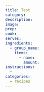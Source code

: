 ```yaml
---
title: Test
category:
description:
image:
prep:
cook:
serves:
ingredients:
  - group_name:
    items:
      - name:
        amount:
instructions:
  -
categories:
  - recipes
---
```

